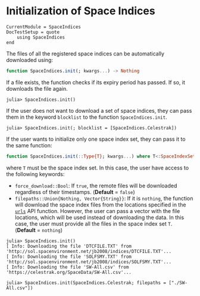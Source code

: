 Initialization of Space Indices
===============================

```@meta
CurrentModule = SpaceIndices
DocTestSetup = quote
    using SpaceIndices
end
```

The files of all the registered space indices can be automatically downloaded using:

```julia
function SpaceIndices.init(; kwargs...) -> Nothing
```

If a file exists, the function checks if its expiry period has passed. If so, it downloads
the file again.

```julia-repl
julia> SpaceIndices.init()
```

If the user does not want to download a set of space indices, they can pass them in the
keyword `blocklist` to the function `SpaceIndices.init`.

```julia-repl
julia> SpaceIndices.init(; blocklist = [SpaceIndices.Celestrak])
```

If the user wants to initialize only one space index set, they can pass it to the same
function:

```julia
function SpaceIndices.init(::Type{T}; kwargs...) where T<:SpaceIndexSet -> Nothing
```

where `T` must be the space index set. In this case, the user have access to the following
keywords:

- `force_download::Bool`: If `true`, the remote files will be downloaded regardless of their
    timestamps.
    (**Default** = `false`)
- `filepaths::Union{Nothing, Vector{String}}`: If it is `nothing`, the function will
    download the space index files from the locations specified in the [`urls`](@ref)
    API function. However, the user can pass a vector with the file locations, which will be
    used instead of downloading the data. In this case, the user must provide all the files
    in the space index set `T`.
    (**Default** = `nothing`)

```julia-repl
julia> SpaceIndices.init()
[ Info: Downloading the file 'DTCFILE.TXT' from 'http://sol.spacenvironment.net/jb2008/indices/DTCFILE.TXT'...
[ Info: Downloading the file 'SOLFSMY.TXT' from 'http://sol.spacenvironment.net/jb2008/indices/SOLFSMY.TXT'...
[ Info: Downloading the file 'SW-All.csv' from 'https://celestrak.org/SpaceData/SW-All.csv'...
```

```julia-repl
julia> SpaceIndices.init(SpaceIndices.Celestrak; filepaths = ["./SW-All.csv"])
```
